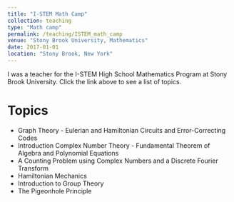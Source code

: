 ```yaml
---
title: "I-STEM Math Camp"
collection: teaching
type: "Math camp"
permalink: /teaching/ISTEM_math_camp
venue: "Stony Brook University, Mathematics"
date: 2017-01-01
location: "Stony Brook, New York"
---
```


I was a teacher for the I-STEM High School Mathematics Program at Stony Brook University. Click the link above to see a list of topics.

Topics
======
* Graph Theory - Eulerian and Hamiltonian Circuits and Error-Correcting Codes
* Introduction Complex Number Theory - Fundamental Theorem of Algebra and Polynomial Equations
* A Counting Problem using Complex Numbers and a Discrete Fourier Transform
* Hamiltonian Mechanics
* Introduction to Group Theory
* The Pigeonhole Principle
